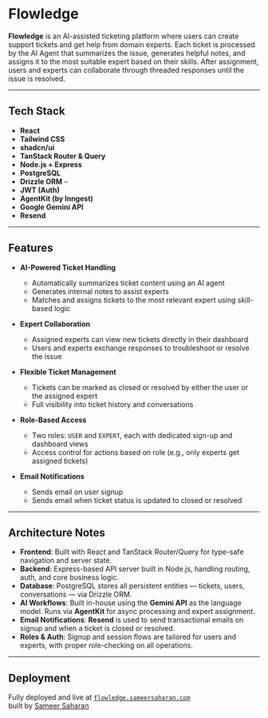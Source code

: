 # Flowledge

**Flowledge** is an AI-assisted ticketing platform where users can create support tickets and get help from domain experts. Each ticket is processed by the AI Agent that summarizes the issue, generates helpful notes, and assigns it to the most suitable expert based on their skills. After assignment, users and experts can collaborate through threaded responses until the issue is resolved.

---

## Tech Stack

- **React**
- **Tailwind CSS**
- **shadcn/ui** 
- **TanStack Router & Query**
- **Node.js + Express**
- **PostgreSQL**
- **Drizzle ORM** –
- **JWT (Auth)**
- **AgentKit (by Inngest)**
- **Google Gemini API** 
- **Resend**

---

## Features

- **AI-Powered Ticket Handling**
  - Automatically summarizes ticket content using an AI agent
  - Generates internal notes to assist experts
  - Matches and assigns tickets to the most relevant expert using skill-based logic

- **Expert Collaboration**
  - Assigned experts can view new tickets directly in their dashboard
  - Users and experts exchange responses to troubleshoot or resolve the issue

- **Flexible Ticket Management**
  - Tickets can be marked as closed or resolved by either the user or the assigned expert
  - Full visibility into ticket history and conversations

- **Role-Based Access**
  - Two roles: `USER` and `EXPERT`, each with dedicated sign-up and dashboard views
  - Access control for actions based on role (e.g., only experts get assigned tickets)

- **Email Notifications**
  - Sends email on user signup  
  - Sends email when ticket status is updated to closed or resolved
---

## Architecture Notes

- **Frontend**: Built with React and TanStack Router/Query for type-safe navigation and server state.
- **Backend**: Express-based API server built in Node.js, handling routing, auth, and core business logic.
- **Database**: PostgreSQL stores all persistent entities — tickets, users, conversations — via Drizzle ORM.
- **AI Workflows**: Built in-house using the **Gemini API** as the language model. Runs via **AgentKit** for async processing and expert assignment.
- **Email Notifications**: **Resend** is used to send transactional emails on signup and when a ticket is closed or resolved.
- **Roles & Auth**: Signup and session flows are tailored for users and experts, with proper role-checking on all operations.

---

## Deployment

Fully deployed and live at [`flowledge.sameersaharan.com`](https://flowledge.sameersaharan.com)  
built by [Sameer Saharan](https://sameersaharan.com)
